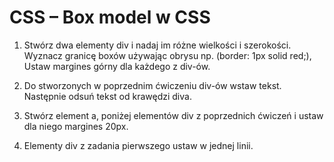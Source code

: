 # CSS – Box model w CSS

1. Stwórz dwa elementy div i nadaj im różne wielkości i szerokości. Wyznacz granicę boxów używając obrysu np.  (border: 1px solid red;), Ustaw margines górny dla każdego z div-ów.

2. Do stworzonych w poprzednim ćwiczeniu div-ów wstaw tekst. Następnie odsuń tekst od krawędzi diva.

3. Stwórz element a, poniżej elementów div z poprzednich ćwiczeń i ustaw dla niego margines 20px. 

4. Elementy div z zadania pierwszego ustaw w jednej linii.